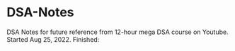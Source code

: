# DSA-Notes
DSA Notes for future reference from 12-hour mega DSA course on Youtube. Started Aug 25, 2022. Finished:
